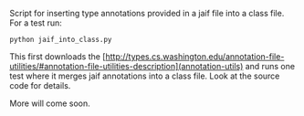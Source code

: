 Script for inserting type annotations provided in a jaif file into a class file. For a test run:

    python jaif_into_class.py

This first downloads the
[http://types.cs.washington.edu/annotation-file-utilities/#annotation-file-utilities-description](annotation-utils) and runs one test where it merges jaif annotations into a class file. Look at the source code for details.

More will come soon.
